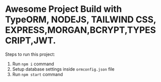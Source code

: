 # Awesome Project Build with TypeORM, NODEJS, TAILWIND CSS, EXPRESS,MORGAN,BCRYPT,TYPESCRIPT,JWT.

Steps to run this project:

1. Run `npm i` command
2. Setup database settings inside `ormconfig.json` file
3. Run `npm start` command
